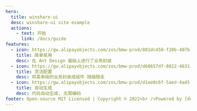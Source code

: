 ```yaml
---
hero:
  title: winshare-ui
  desc: winshare-ui site example
  actions:
    - text: 开始
      link: /docs/guide
features:
  - icon: https://gw.alipayobjects.com/zos/bmw-prod/881dc458-f20b-407b-947a-95104b5ec82b/k79dm8ih_w144_h144.png
    title: 简单易用
    desc: 在 Ant Design 基础上进行了业务封装
  - icon: https://gw.alipayobjects.com/zos/bmw-prod/d60657df-0822-4631-9d7c-e7a869c2f21c/k79dmz3q_w126_h126.png
    title: 灵活配置
    desc: 将菜单级的业务封装成组件 随插随走
  - icon: https://gw.alipayobjects.com/zos/bmw-prod/d1ee0c6f-5aed-4a45-a507-339a4bfe076c/k7bjsocq_w144_h144.png
    title: 自动生成
    desc: 代码自动生成, 无需编码
footer: Open-source MIT Licensed | Copyright © 2022<br />Powered by [dumi](https://d.umijs.org)
---
```

